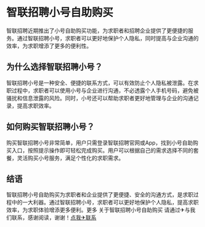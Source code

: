 # 智联招聘小号自助购买

智联招聘近期推出了小号自助购买功能，为求职者和招聘企业提供了更便捷的服务。通过智联招聘小号，求职者可以更好地保护个人隐私，同时提高与企业沟通的效率，为求职增添了更多的便利性。

## 为什么选择智联招聘小号？

智联招聘小号是一种安全、便捷的联系方式，可以有效防止个人隐私被泄露。在求职过程中，求职者可以使用小号与企业进行沟通，不必透露个人手机号码，避免被骚扰和信息泄露的风险。同时，小号还可以帮助求职者更好地管理与企业的沟通记录，提高求职效率。

## 如何购买智联招聘小号？

购买智联招聘小号非常简单，用户只需登录智联招聘官网或App，找到小号自助购买入口，按照提示操作即可轻松完成购买。用户可以根据自己的需求选择不同的套餐，灵活购买小号服务，满足个性化的求职需求。

## 结语

智联招聘小号自助购买为求职者和企业提供了更便捷、安全的沟通方式，是求职过程中的一大利器。通过智联招聘小号，求职者可以更好地保护个人隐私，提高求职效率，为求职体验增添更多便利。更多 关于智联招聘小号自助购买 请通过✈与我们联系，感谢阅读，谢谢！[点我✈联系](https://w.k02.cc)